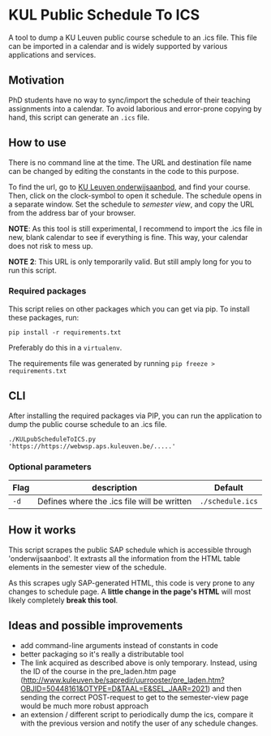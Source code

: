 KUL Public Schedule To ICS
============================

A tool to dump a KU Leuven public course schedule to an .ics file.
This file can be imported in a calendar and is widely supported by
various applications and services.



## Motivation
PhD students have no way to sync/import the schedule of their teaching
assignments into a calendar. To avoid laborious and error-prone
copying by hand, this script can generate an `.ics` file.


## How to use
There is no command line at the time. The URL and destination file
name can be changed by editing the constants in the code to this
purpose.

To find the url, go to [KU Leuven onderwijsaanbod](https://www.onderwijsaanbod.kuleuven.be/2021/opleidingen/e/index.htm),
and find your course. Then, click on the clock-symbol to open it
schedule. The schedule opens in a separate window. Set the schedule to
*semester view*, and copy the URL from the address bar of your
browser.

**NOTE**: As this tool is still experimental, I recommend to import
the .ics file in new, blank calendar to see if everything is fine.
This way, your calendar does not risk to mess up.

**NOTE 2**: This URL is only temporarily valid. But still amply long
for you to run this script.

### Required packages
This script relies on other packages which you can get via pip. To
install these packages, run:
```shell
pip install -r requirements.txt
```



Preferably do this in a `virtualenv`.

The requirements file was generated by running `pip freeze >
requirements.txt`

## CLI
After installing the required packages via PIP, you can run the application to dump the public course schedule to an .ics file.

```
./KULpubScheduleToICS.py 'https://https://webwsp.aps.kuleuven.be/.....'
```

### Optional parameters

| Flag | description                                 | Default |
|------|---------------------------------------------| ------- |
| `-d`   | Defines where the .ics file will be written | `./schedule.ics` |


## How it works
This script scrapes the public SAP schedule which is accessible through
'onderwijsaanbod'. It extrasts all the information from the HTML table 
elements in the semester view of the schedule.

As this scrapes ugly SAP-generated HTML, this code is very prone to
any changes to schedule page. A **little change in the page's HTML** will
most likely completely **break this tool**.

## Ideas and possible improvements

* add command-line arguments instead of constants in code
* better packaging so it's really a distributable tool
* The link acquired as described above is only temporary. Instead, using the ID 
  of the course in the pre\_laden.htm page (<http://www.kuleuven.be/sapredir/uurrooster/pre_laden.htm?OBJID=50448161&OTYPE=D&TAAL=E&SEL_JAAR=2021>)
  and then sending the correct POST-request to get to the semester-view page
  would be much more robust approach
* an extension / different script to periodically dump the ics, compare it with
  the previous version and notify the user of any schedule changes.



